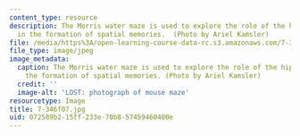 ```yaml
---
content_type: resource
description: The Morris water maze is used to explore the role of the hippocampus
  in the formation of spatial memories.  (Photo by Ariel Kamsler)
file: /media/https%3A/open-learning-course-data-rc.s3.amazonaws.com/7-346-synaptic-plasticity-and-memory-from-molecules-to-behavior-fall-2007/072589b215ff233e70b857459460400e_7-346f07.jpg
file_type: image/jpeg
image_metadata:
  caption: The Morris water maze is used to explore the role of the hippocampus in
    the formation of spatial memories. (Photo by Ariel Kamsler)
  credit: ''
  image-alt: 'LOST: photograph of mouse maze'
resourcetype: Image
title: 7-346f07.jpg
uid: 072589b2-15ff-233e-70b8-57459460400e
---
```

